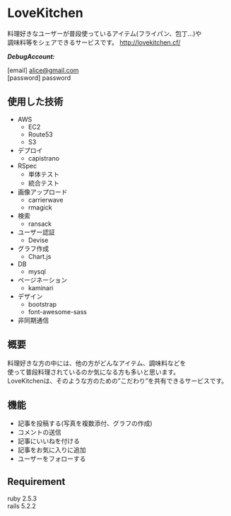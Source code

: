 # LoveKitchen

料理好きなユーザーが普段使っているアイテム(フライパン、包丁...)や  
調味料等をシェアできるサービスです。
http://lovekitchen.cf/

***DebugAccount:***

[email] alice@gmail.com  
[password] password

## 使用した技術

+ AWS
    + EC2
    + Route53
    + S3
+ デプロイ  
    + capistrano
+ RSpec
    + 単体テスト
    + 統合テスト
+ 画像アップロード
    + carrierwave
    + rmagick
+ 検索
    + ransack
+ ユーザー認証
    + Devise
+ グラフ作成
    + Chart.js
+ DB
    + mysql
+ ページネーション
    + kaminari
+ デザイン
    + bootstrap
    + font-awesome-sass
+ 非同期通信

## 概要

料理好きな方の中には、他の方がどんなアイテム、調味料などを  
使って普段料理されているのか気になる方も多いと思います。  
LoveKitchenは、そのような方のための”こだわり”を共有できるサービスです。

## 機能

- 記事を投稿する(写真を複数添付、グラフの作成)
- コメントの送信
- 記事にいいねを付ける
- 記事をお気に入りに追加
- ユーザーをフォローする

## Requirement

ruby 2.5.3  
rails 5.2.2